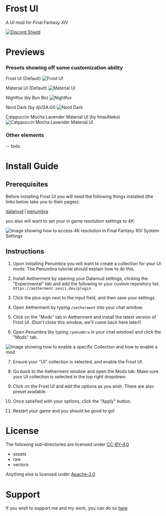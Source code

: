 # Frost UI
A UI mod for Final Fantasy XIV

[![Discord Shield](https://discordapp.com/api/guilds/838030043518599228/widget.png?style=shield)](https://discord.gg/T5sWUpgNPD)

# Previews
### Presets showing off some customization ability
Frost UI (Default)
![Frost UI](images/frost_ui.png)

Material UI (Default)
![Material UI](images/material_ui.png)

Nightfox (by Bun Bo)
![Nightfox](images/nightfox.png)

Nord Dark (by djUSA.GI)
![Nord Dark](images/nord.png)

Catppuccin Mocha Lavender Material UI (by fmauNeko)
![Catppuccin Mocha Lavender Material UI](images/catppuccin.png)

### Other elements
-- todo

# Install Guide

## Prerequisites
Before installing Frost UI you will need the following things installed (the links below take you to their pages):

[dalamud](https://dalamud.dev/faq/getting-started) | [penumbra](https://github.com/xivdev/Penumbra?tab=readme-ov-file#installing)

you also will want to set your in game resolution settings to 4K:

![Image showing how to access 4K resolution in Final Fantasy XIV System Settings](images/sys_config_4k.png)

## Instructions
1. Upon installing Penumbra you will want to create a collection for your UI mods. The Penumbra tutorial should explain how to do this.

2. Install Aetherment by opening your Dalamud settings, clicking the "Experimental" tab and add the following to your custom repository list: `https://aetherment.sevii.dev/plugin`

3. Click the plus sign next to the input field, and then save your settings.

4. Open Aetherment by typing `/aetherment` into your chat window.

5. Click on the "Mods" tab in Aetherment and install the latest version of Frost UI. (Don't close this window, we'll come back here later!)

6. Open Penumbra (by typing `/penumbra` in your chat window) and click the "Mods" tab.

![Image showing how to enable a specific Collection and how to enable a mod](images/collection_selected_ui_enabled.png)

7. Ensure your "UI" collection is selected, and enable the Frost UI.

8. Go *back* to the Aetherment window and open the Mods tab. Make sure your UI collection is selected in the top right dropdown.

9. Click on the Frost UI and edit the options as you wish. There are also preset available.

10. Once satisfied with your options, click the "Apply" button.

11. Restart your game and you should be good to go!

# License
The following sub-directories are licensed under [CC-BY-4.0](LICENSE-CC-BY-4.0)
- assets
- raw
- vectors

Anything else is licensed under [Apache-2.0](LICENSE-Apache-2.0)

# Support
If you wish to support me and my work, you can do so [here](https://buymeacoffee.com/sevii77)